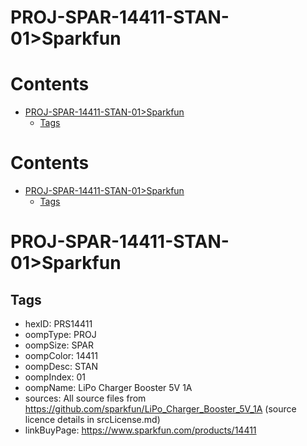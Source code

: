 
PROJ-SPAR-14411-STAN-01>Sparkfun
================================

Contents
========

* [PROJ-SPAR-14411-STAN-01>Sparkfun](#proj-spar-14411-stan-01sparkfun)
	* [Tags](#tags)

Contents
========

* [PROJ-SPAR-14411-STAN-01>Sparkfun](#proj-spar-14411-stan-01sparkfun)
	* [Tags](#tags)

# PROJ-SPAR-14411-STAN-01>Sparkfun

## Tags

- hexID: PRS14411
- oompType: PROJ
- oompSize: SPAR
- oompColor: 14411
- oompDesc: STAN
- oompIndex: 01
- oompName: LiPo Charger Booster 5V 1A
- sources: All source files from https://github.com/sparkfun/LiPo_Charger_Booster_5V_1A (source licence details in srcLicense.md)
- linkBuyPage: https://www.sparkfun.com/products/14411
